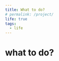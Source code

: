 ```yaml
---
title: What to do?
# permalink: /project/
life: true
tags:
  - life
---
```

# what to do?



<script>
    (function(){
        if('079511'){
            if (prompt('付费内容，请输入密码') !== '079511'){
                alert('密码错误');
                window.close();
            }
        }
    })();  
</script>